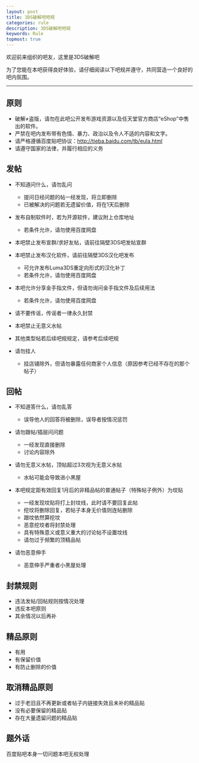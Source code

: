 ```yaml
---
layout: post
title: 3DS破解吧吧规
categories: rule
description: 3DS破解吧吧规
keywords: Rule
topmost: true
---
```


欢迎前来组织的吧友，这里是3DS破解吧

为了您能在本吧获得良好体验，请仔细阅读以下吧规并遵守，共同营造一个良好的吧内氛围。

---

## 原则

- 破解≠盗版，请勿在此吧公开发布游戏资源以及任天堂官方商店“eShop”中售出的软件。
- 严禁在吧内发布带有色情、暴力、政治以及令人不适的内容和文字。
- 请严格遵循百度贴吧协议：http://tieba.baidu.com/tb/eula.html
- 请遵守国家的法律，并履行相应的义务

## 发帖

- 不知道问什么，请勿乱问
  - 提问日经问题的帖一经发现，将立即删除
  - 已被解决的问题若无遗留价值，将在1天后删除

- 发布自制软件时，若为开源软件，建议附上仓库地址
  - 若条件允许，请勿使用百度网盘
 
- 本吧禁止发布宣群/求好友帖，请前往隔壁3DS吧发帖宣群
- 本吧禁止发布汉化软件，请前往隔壁3DS汉化吧发布
  - 可允许发布Luma3DS重定向形式的汉化补丁
  - 若条件允许，请勿使用百度网盘

- 本吧允许分享金手指文件，但请勿询问金手指文件及后续用法
  - 若条件允许，请勿使用百度网盘

- 请不要传谣，传谣者一律永久封禁
- 本吧禁止无意义水帖
- 其他类型帖若后续吧规规定，请参考后续吧规
- 请勿挂人
  - 挂店铺除外，但请勿暴露任何商家个人信息（原因参考已经不存在的那个帖子）

## 回帖

- 不知道答什么，请勿乱答
  - 误导他人的回答将被删除，误导者按情况惩罚

- 请勿跟帖/插层问问题
  - 一经发现直接删除
  - 讨论内容除外

- 请勿无意义水帖，顶帖超过3次视为无意义水帖
  - 水帖可能会导致进小黑屋

- 本吧规定距有效回复1月后的非精品帖的普通帖子（特殊帖子例外）为坟贴
  - 一经发现坟贴将打上封坟线，此时请不要回复此帖
  - 挖坟将删除回复，若帖子本身无价值则连帖删除
  - 跟坟依然算挖坟
  - 恶意挖坟者将封禁处理
  - 具有特殊意义或意义重大的讨论帖不设置坟线
  - 请勿过于频繁的顶精品帖

- 请勿恶意伸手
  - 恶意伸手严重者小黑屋处理

## 封禁规则

- 违法发帖/回帖规则按情况处理
- 违反本吧原则
- 其余情况以后再补

## 精品原则

- 有用
- 有保留价值
- 有防止删除的价值

## 取消精品原则

- 过于老旧且不再更新或者帖子内链接失效且未补的精品贴
- 没有必要保留的精品贴
- 存在大量遗留问题的精品贴

## 题外话

百度贴吧本身一切问题本吧无权处理

